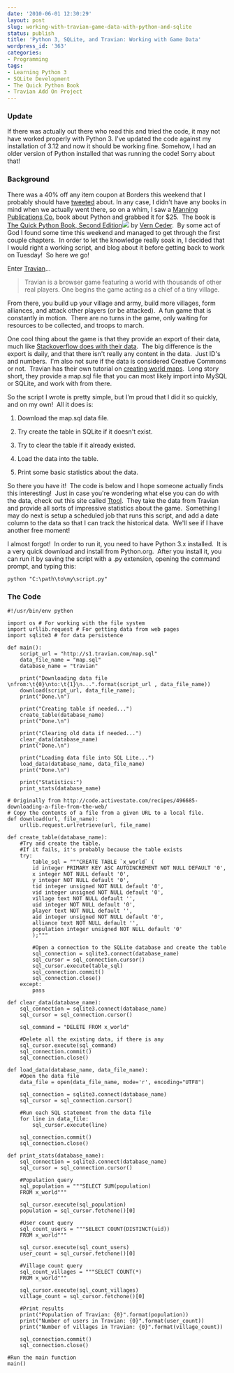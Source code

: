 ```yaml
---
date: '2010-06-01 12:30:29'
layout: post
slug: working-with-travian-game-data-with-python-and-sqlite
status: publish
title: 'Python 3, SQLite, and Travian: Working with Game Data'
wordpress_id: '363'
categories:
- Programming
tags:
- Learning Python 3
- SQLite Development
- The Quick Python Book
- Travian Add On Project
---
```


### **Update**


If there was actually out there who read this and tried the code, it may not have worked properly with Python 3.  I've updated the code against my installation of 3.12 and now it should be working fine.  Somehow, I had an older version of Python installed that was running the code!  Sorry about that!


### Background


There was a 40% off any item coupon at Borders this weekend that I probably should have [tweeted](http://twitter.com/jbubriski) about.  In any case, I didn't have any books in mind when we actually went there, so on a whim, I saw a [Manning Publications Co.](http://www.manning.com/) book about Python and grabbed it for $25.  The book is [The Quick Python Book, Second Edition](http://www.amazon.com/gp/product/193518220X?ie=UTF8&tag=johcod-20&linkCode=as2&camp=1789&creative=9325&creativeASIN=193518220X)![](http://www.assoc-amazon.com/e/ir?t=johcod-20&l=as2&o=1&a=193518220X) by [Vern Ceder](http://learnpython.wordpress.com/).  By some act of God I found some time this weekend and managed to get through the first couple chapters.  In order to let the knowledge really soak in, I decided that I would right a working script, and blog about it before getting back to work on Tuesday!  So here we go!

Enter [Travian](http://www.travian.com/)...


> Travian is a browser game featuring a world with thousands of other real  players. One begins the game acting as a chief of a tiny village.


From there, you build up your village and army, build more villages, form alliances, and attack other players (or be attacked).  A fun game that is constantly in motion.  There are no turns in the game, only waiting for resources to be collected, and troops to march.

One cool thing about the game is that they provide an export of their data, much like [Stackoverflow does with their data](http://blog.stackoverflow.com/2009/06/stack-overflow-creative-commons-data-dump/).  The big difference is the export is daily, and that there isn't really any content in the data.  Just ID's and numbers.  I'm also not sure if the data is considered Creative Commons or not.  Travian has their own tutorial on [creating world maps](http://help.travian.com/index.php?type=faq&mod=230).  Long story short, they provide a map.sql file that you can most likely import into MySQL or SQLite, and work with from there.

So the script I wrote is pretty simple, but I'm proud that I did it so quickly, and on my own!  All it does is:



	
  1. Download the map.sql data file.

	
  2. Try create the table in SQLite if it doesn't exist.

	
  3. Try to clear the table if it already existed.

	
  4. Load the data into the table.

	
  5. Print some basic statistics about the data.


So there you have it!  The code is below and I hope someone actually finds this interesting!  Just in case you're wondering what else you can do with the data, check out this site called [Ttool](http://travian-com.ttool.info).  They take the data from Travian and provide all sorts of impressive statistics about the game.  Something I may do next is setup a scheduled job that runs this script, and add a date column to the data so that I can track the historical data.  We'll see if I have another free moment!

I almost forgot!  In order to run it, you need to have Python 3.x installed.  It is a very quick download and install from Python.org.  After you install it, you can run it by saving the script with a .py extension, opening the command prompt, and typing this:

    
    python "C:\path\to\my\script.py"




### The Code



    
    #!/usr/bin/env python
    
    import os # For working with the file system
    import urllib.request # For getting data from web pages
    import sqlite3 # for data persistence
    
    def main():
        script_url = "http://s1.travian.com/map.sql"
        data_file_name = "map.sql"
        database_name = "travian"
    
        print("Downloading data file \nfrom:\t{0}\nto:\t{1}\n...".format(script_url , data_file_name))
        download(script_url, data_file_name);
        print("Done.\n")
    
        print("Creating table if needed...")
        create_table(database_name)
        print("Done.\n")
    
        print("Clearing old data if needed...")
        clear_data(database_name)
        print("Done.\n")
    
        print("Loading data file into SQL Lite...")
        load_data(database_name, data_file_name)
        print("Done.\n")
    
        print("Statistics:")
        print_stats(database_name)
    
    # Originally from http://code.activestate.com/recipes/496685-downloading-a-file-from-the-web/
    # Copy the contents of a file from a given URL to a local file.
    def download(url, file_name):
        urllib.request.urlretrieve(url, file_name)
    
    def create_table(database_name):
        #Try and create the table.
        #If it fails, it's probably because the table exists
        try:
            table_sql = """CREATE TABLE `x_world` (
            id integer PRIMARY KEY ASC AUTOINCREMENT NOT NULL DEFAULT '0',
            x integer NOT NULL default '0',
            y integer NOT NULL default '0',
            tid integer unsigned NOT NULL default '0',
            vid integer unsigned NOT NULL default '0',
            village text NOT NULL default '',
            uid integer NOT NULL default '0',
            player text NOT NULL default '',
            aid integer unsigned NOT NULL default '0',
            alliance text NOT NULL default '',
            population integer unsigned NOT NULL default '0'
            );"""
    
            #Open a connection to the SQLite database and create the table
            sql_connection = sqlite3.connect(database_name)
            sql_cursor = sql_connection.cursor()
            sql_cursor.execute(table_sql)
            sql_connection.commit()
            sql_connection.close()
        except:
            pass
    
    def clear_data(database_name):
        sql_connection = sqlite3.connect(database_name)
        sql_cursor = sql_connection.cursor()
    
        sql_command = "DELETE FROM x_world"
    
        #Delete all the existing data, if there is any
        sql_cursor.execute(sql_command)
        sql_connection.commit()
        sql_connection.close()
    
    def load_data(database_name, data_file_name):
        #Open the data file
        data_file = open(data_file_name, mode='r', encoding="UTF8")
    
        sql_connection = sqlite3.connect(database_name)
        sql_cursor = sql_connection.cursor()
    
        #Run each SQL statement from the data file
        for line in data_file:
            sql_cursor.execute(line)
    
        sql_connection.commit()
        sql_connection.close()
    
    def print_stats(database_name):
        sql_connection = sqlite3.connect(database_name)
        sql_cursor = sql_connection.cursor()
    
        #Population query
        sql_population = """SELECT SUM(population)
        FROM x_world"""
    
        sql_cursor.execute(sql_population)
        population = sql_cursor.fetchone()[0]
    
        #User count query
        sql_count_users = """SELECT COUNT(DISTINCT(uid))
        FROM x_world"""
    
        sql_cursor.execute(sql_count_users)
        user_count = sql_cursor.fetchone()[0]
    
        #Village count query
        sql_count_villages = """SELECT COUNT(*)
        FROM x_world"""
    
        sql_cursor.execute(sql_count_villages)
        village_count = sql_cursor.fetchone()[0]
    
        #Print results
        print("Population of Travian: {0}".format(population))
        print("Number of users in Travian: {0}".format(user_count))
        print("Number of villages in Travian: {0}".format(village_count))
    
        sql_connection.commit()
        sql_connection.close()
    
    #Run the main function
    main()
    
